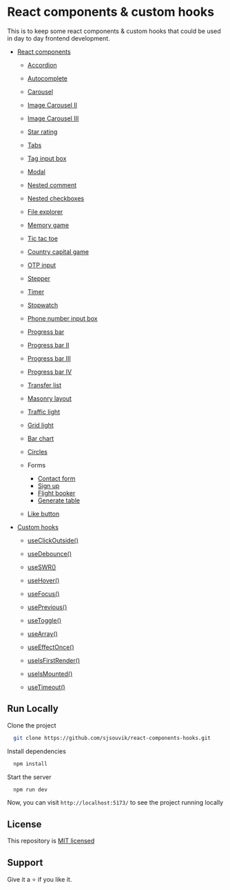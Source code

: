 # React components & custom hooks

This is to keep some react components & custom hooks that could be used in day to day frontend development.

- [React components](https://github.com/sjsouvik/react-components-hooks/tree/main/src/components)

  - [Accordion](https://github.com/sjsouvik/react-components-hooks/tree/main/src/components/AccordionImproved)

  - [Autocomplete](https://github.com/sjsouvik/react-components-hooks/tree/main/src/components/AutoComplete)

  - [Carousel](https://github.com/sjsouvik/react-components-hooks/tree/main/src/components/Carousel)

  - [Image Carousel II](https://github.com/sjsouvik/react-components-hooks/tree/main/src/components/ImageCarousel%20II)

  - [Image Carousel III](https://github.com/sjsouvik/react-components-hooks/tree/main/src/components/ImageCarousel%20III)

  - [Star rating](https://github.com/sjsouvik/react-components-hooks/tree/main/src/components/StartRating)

  - [Tabs](https://github.com/sjsouvik/react-components-hooks/tree/main/src/components/TabsImproved)

  - [Tag input box](https://github.com/sjsouvik/react-components-hooks/tree/main/src/components/TagInput)

  - [Modal](https://github.com/sjsouvik/react-components-hooks/tree/main/src/components/Modal)

  - [Nested comment](https://github.com/sjsouvik/react-components-hooks/tree/main/src/components/Comment)

  - [Nested checkboxes](https://github.com/sjsouvik/react-components-hooks/tree/main/src/components/NestedCheckbox)

  - [File explorer](https://github.com/sjsouvik/react-components-hooks/tree/main/src/components/FileExplorer)

  - [Memory game](https://github.com/sjsouvik/react-components-hooks/tree/main/src/components/MemoryGame)

  - [Tic tac toe](https://github.com/sjsouvik/react-components-hooks/tree/main/src/components/TicTacToe)

  - [Country capital game](https://github.com/sjsouvik/react-components-hooks/tree/main/src/components/CountryCapitalGame)

  - [OTP input](https://github.com/sjsouvik/react-components-hooks/tree/main/src/components/OtpInput)

  - [Stepper](https://github.com/sjsouvik/react-components-hooks/tree/main/src/components/Stepper)

  - [Timer](https://github.com/sjsouvik/react-components-hooks/tree/main/src/components/Timer)

  - [Stopwatch](https://github.com/sjsouvik/react-components-hooks/tree/main/src/components/Stopwatch)

  - [Phone number input box](https://github.com/sjsouvik/react-components-hooks/tree/main/src/components/PhoneNumberInput)

  - [Progress bar](https://github.com/sjsouvik/react-components-hooks/tree/main/src/components/ProgressBar)

  - [Progress bar II](https://github.com/sjsouvik/react-components-hooks/tree/main/src/components/ProgressBars%20II)

  - [Progress bar III](https://github.com/sjsouvik/react-components-hooks/tree/main/src/components/ProgressBars%20III)

  - [Progress bar IV](https://github.com/sjsouvik/react-components-hooks/tree/main/src/components/ProgressBars%20IV)

  - [Transfer list](https://github.com/sjsouvik/react-components-hooks/tree/main/src/components/TransferList)

  - [Masonry layout](https://github.com/sjsouvik/react-components-hooks/tree/main/src/components/MasonryLayout)

  - [Traffic light](https://github.com/sjsouvik/react-components-hooks/tree/main/src/components/TrafficLight)

  - [Grid light](https://github.com/sjsouvik/react-components-hooks/tree/main/src/components/GridLight)

  - [Bar chart](https://github.com/sjsouvik/react-components-hooks/tree/main/src/components/BarChart)

  - [Circles](https://github.com/sjsouvik/react-components-hooks/tree/main/src/components/Circle)

  - Forms

    - [Contact form](https://github.com/sjsouvik/react-components-hooks/tree/main/src/components/ContactForm)
    - [Sign up](https://github.com/sjsouvik/JavaScript-Projects/tree/main/Signup-Form)
    - [Flight booker](https://github.com/sjsouvik/react-components-hooks/tree/main/src/components/FlightBooker)
    - [Generate table](https://github.com/sjsouvik/react-components-hooks/tree/main/src/components/GenerateTable)

  - [Like button](https://github.com/sjsouvik/react-components-hooks/tree/main/src/components/LikeButton)

- [Custom hooks](https://github.com/sjsouvik/react-components-hooks/tree/main/src/hooks)

  - [useClickOutside()](https://github.com/sjsouvik/react-components-hooks/blob/main/src/hooks/useClickOutside.js)

  - [useDebounce()](https://github.com/sjsouvik/react-components-hooks/blob/main/src/hooks/useDebounce.js)

  - [useSWR()](https://github.com/sjsouvik/react-components-hooks/blob/main/src/hooks/useSWR.js)

  - [useHover()](https://github.com/sjsouvik/react-components-hooks/blob/main/src/hooks/useHover.js)

  - [useFocus()](https://github.com/sjsouvik/react-components-hooks/blob/main/src/hooks/useFocus.js)

  - [usePrevious()](https://github.com/sjsouvik/react-components-hooks/blob/main/src/hooks/usePrevious.js)

  - [useToggle()](https://github.com/sjsouvik/react-components-hooks/blob/main/src/hooks/useToggle.js)

  - [useArray()](https://github.com/sjsouvik/react-components-hooks/blob/main/src/hooks/useArray.js)

  - [useEffectOnce()](https://github.com/sjsouvik/react-components-hooks/blob/main/src/hooks/useEffectOnce.js)

  - [useIsFirstRender()](https://github.com/sjsouvik/react-components-hooks/blob/main/src/hooks/useIsFirstRender.js)

  - [useIsMounted()](https://github.com/sjsouvik/react-components-hooks/blob/main/src/hooks/useIsMounted.js)

  - [useTimeout()](https://github.com/sjsouvik/react-components-hooks/blob/main/src/hooks/useTimeout.js)

## Run Locally

Clone the project

```bash
  git clone https://github.com/sjsouvik/react-components-hooks.git
```

Install dependencies

```bash
  npm install
```

Start the server

```bash
  npm run dev
```

Now, you can visit `http://localhost:5173/` to see the project running locally

## License

This repository is [MIT licensed](https://github.com/sjsouvik/react-components-hooks/blob/main/LICENSE)

## Support

Give it a ⭐ if you like it.
